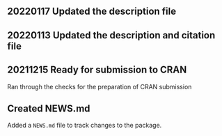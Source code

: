 ## 20220117 Updated the description file

## 20220113 Updated the description and citation file

## 20211215 Ready for submission to CRAN
Ran through the checks for the preparation of CRAN submission


## Created NEWS.md
Added a `NEWS.md` file to track changes to the package.
